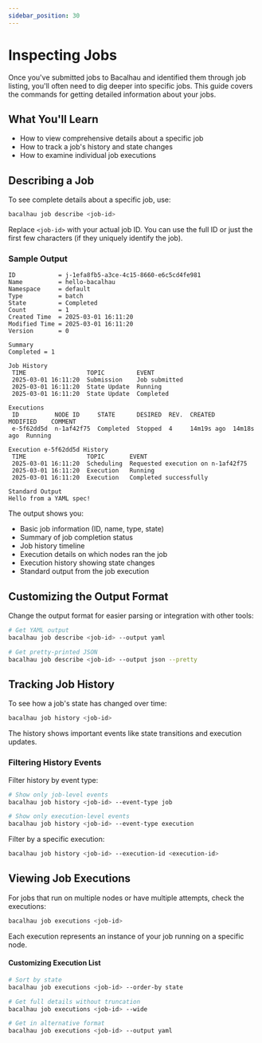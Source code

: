 ```yaml
---
sidebar_position: 30
---
```


# Inspecting Jobs

Once you've submitted jobs to Bacalhau and identified them through job listing, you'll often need to dig deeper into specific jobs. This guide covers the commands for getting detailed information about your jobs.

## What You'll Learn

- How to view comprehensive details about a specific job
- How to track a job's history and state changes
- How to examine individual job executions

## Describing a Job

To see complete details about a specific job, use:

```bash
bacalhau job describe <job-id>
```

Replace `<job-id>` with your actual job ID. You can use the full ID or just the first few characters (if they uniquely identify the job).

### Sample Output

```
ID            = j-1efa8fb5-a3ce-4c15-8660-e6c5cd4fe981
Name          = hello-bacalhau
Namespace     = default
Type          = batch
State         = Completed
Count         = 1
Created Time  = 2025-03-01 16:11:20
Modified Time = 2025-03-01 16:11:20
Version       = 0

Summary
Completed = 1

Job History
 TIME                 TOPIC         EVENT
 2025-03-01 16:11:20  Submission    Job submitted
 2025-03-01 16:11:20  State Update  Running
 2025-03-01 16:11:20  State Update  Completed

Executions
 ID          NODE ID     STATE      DESIRED  REV.  CREATED     MODIFIED    COMMENT
 e-5f62dd5d  n-1af42f75  Completed  Stopped  4     14m19s ago  14m18s ago  Running

Execution e-5f62dd5d History
 TIME                 TOPIC       EVENT
 2025-03-01 16:11:20  Scheduling  Requested execution on n-1af42f75
 2025-03-01 16:11:20  Execution   Running
 2025-03-01 16:11:20  Execution   Completed successfully

Standard Output
Hello from a YAML spec!

```

The output shows you:

- Basic job information (ID, name, type, state)
- Summary of job completion status
- Job history timeline
- Execution details on which nodes ran the job
- Execution history showing state changes
- Standard output from the job execution

## Customizing the Output Format

Change the output format for easier parsing or integration with other tools:

```bash
# Get YAML output
bacalhau job describe <job-id> --output yaml

# Get pretty-printed JSON
bacalhau job describe <job-id> --output json --pretty
```

## Tracking Job History

To see how a job's state has changed over time:

```bash
bacalhau job history <job-id>
```

The history shows important events like state transitions and execution updates.

### Filtering History Events

Filter history by event type:

```bash
# Show only job-level events
bacalhau job history <job-id> --event-type job

# Show only execution-level events
bacalhau job history <job-id> --event-type execution
```

Filter by a specific execution:

```bash
bacalhau job history <job-id> --execution-id <execution-id>
```

## Viewing Job Executions

For jobs that run on multiple nodes or have multiple attempts, check the executions:

```bash
bacalhau job executions <job-id>
```

Each execution represents an instance of your job running on a specific node.

#### Customizing Execution List

```bash
# Sort by state
bacalhau job executions <job-id> --order-by state

# Get full details without truncation
bacalhau job executions <job-id> --wide

# Get in alternative format
bacalhau job executions <job-id> --output yaml
```

